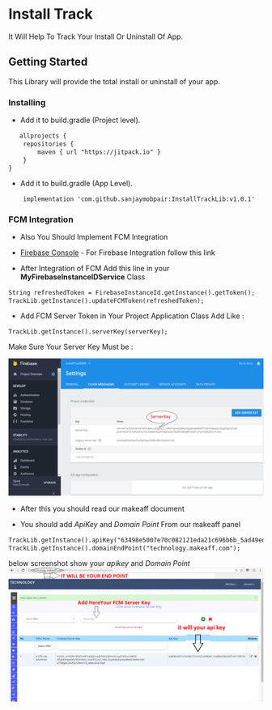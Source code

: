 # Install Track
   It Will Help To Track Your Install Or Uninstall Of App.
## Getting Started
   This Library will provide the total install or uninstall of your app.
### Installing
   * Add it to build.gradle (Project level).
   
```
   allprojects {
    repositories {
        maven { url "https://jitpack.io" }
    }
}
```

   * Add it to build.gradle (App Level).

```
    implementation 'com.github.sanjaymobpair:InstallTrackLib:v1.0.1'
   ```
### FCM Integration
   * Also You Should Implement FCM Integration 
   
* [Firebase Console](https://firebase.google.com/) - For Firebase Integration follow this link

* After Integration of FCM Add this line in your **MyFirebaseInstanceIDService** Class 
```
String refreshedToken = FirebaseInstanceId.getInstance().getToken();
TrackLib.getInstance().updateFCMToken(refreshedToken);
```
* Add FCM Server Token in Your Project Application Class
Add Like : 

```
TrackLib.getInstance().serverKey(serverKey);
```
Make Sure Your Server Key Must be : 

![serverkey](https://github.com/sanjay11MP/TestSdk/blob/newsdk/app/src/main/res/drawable/server_key.png)

* After this you should read our makeaff document 

* You should add *ApiKey* and *Domain Point* From  our makeaff panel

```
TrackLib.getInstance().apiKey("63498e5007e70c082121eda21c696b6b_5ad49ed585c80f14511897eb");
TrackLib.getInstance().domainEndPoint("technology.makeaff.com");
```
below screenshot show your *apikey* and *Domain Point* 
![makeaff](https://github.com/sanjaymobpair/InstallTrackLib/blob/master/app/src/main/res/drawable/addserverkey.png)
